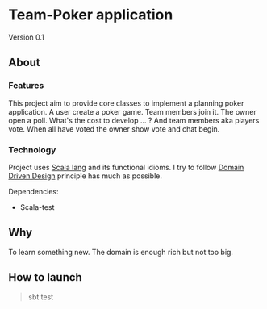 # Team-Poker application

Version 0.1

## About

### Features

This project aim to provide core classes to implement a planning poker
application. A user create a poker game. Team members join it.
The owner open a poll. What's the cost to develop ... ? And team members aka players vote.
When all have voted the owner show vote and chat begin.

### Technology

Project uses [Scala lang](https://scala-lang.org) and its functional idioms. I try to follow
[Domain Driven Design](https://en.wikipedia.org/wiki/Domain-driven_design) principle has much as possible. 

Dependencies:
 - Scala-test

## Why

To learn something new. The domain is enough rich but not too big.

## How to launch

> sbt test
